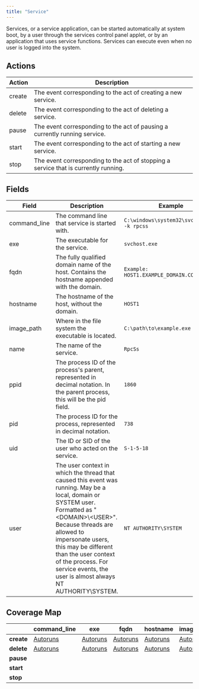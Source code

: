 ```yaml
---
title: "Service"
---
```


Services, or a service application, can be started automatically at system boot, by a user through the services control panel applet, or by an application that uses service functions. Services can execute even when no user is logged into the system.

## Actions

|Action|Description|
|---|---|
|create|The event corresponding to the act of creating a new service.
|delete|The event corresponding to the act of deleting a service.
|pause|The event corresponding to the act of pausing a currently running service.
|start|The event corresponding to the act of starting a new service.
|stop|The event corresponding to the act of stopping a service that is currently running.

## Fields

|Field|Description|Example|
|---|---|---|
|command_line|The command line that service is started with.|`C:\windows\system32\svchost.exe -k rpcss`
|exe|The executable for the service.|`svchost.exe`
|fqdn|The fully qualified domain name of the host. Contains the hostname appended with the domain.|`Example: HOST1.EXAMPLE_DOMAIN.COM`
|hostname|The hostname of the host, without the domain.|`HOST1`
|image_path|Where in the file system the executable is located.|`C:\path\to\example.exe`
|name|The name of the service.|`RpcSs`
|ppid|The process ID of the process's parent, represented in decimal notation. In the parent process, this will be the pid field.|`1860`
|pid|The process ID for the process, represented in decimal notation.|`738`
|uid|The ID or SID of the user who acted on the service.|`S-1-5-18`
|user|The user context in which the thread that caused this event was running. May be a local, domain or SYSTEM user. Formatted as "\<DOMAIN\>\\\<USER>". Because threads are allowed to impersonate users, this may be different than the user context of the process. For service events, the user is almost always NT AUTHORITY\SYSTEM.|`NT AUTHORITY\SYSTEM`

## Coverage Map

| | **command_line** | **exe** | **fqdn** | **hostname** | **image_path** | **name** | **pid** | **ppid** | **uid** | **user** |
|---|---|---|---|---|---|---|---|---|---|---|
| **create** |  [Autoruns](../sensors/autoruns_13.98) | [Autoruns](../sensors/autoruns_13.98) | [Autoruns](../sensors/autoruns_13.98) | [Autoruns](../sensors/autoruns_13.98) | [Autoruns](../sensors/autoruns_13.98) | | | | | |
| **delete** |  [Autoruns](../sensors/autoruns_13.98) | [Autoruns](../sensors/autoruns_13.98) | [Autoruns](../sensors/autoruns_13.98) | [Autoruns](../sensors/autoruns_13.98) | [Autoruns](../sensors/autoruns_13.98) | | | | | |
| **pause** | | | | | | | | | | |
| **start** | | | | | | | | | | | 
| **stop** | | | | | | | | | | |
